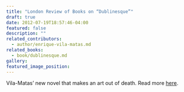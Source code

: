```yaml
---
title: "London Review of Books on “Dublinesque”"
draft: true
date: 2012-07-19T18:57:46-04:00
featured: false
description: ""
related_contributors:
  - author/enrique-vila-matas.md
related_books:
  - book/dublinesque.md
gallery:
featured_image_position: 
---
```


Vila-Matas’ new novel that makes an art out of death. Read more [here](http://www.lrbshop.co.uk/product.php?productid=58088&utm_source=LRB&utm_medium=BNbutton&utm_campaign=BuyNow). 

